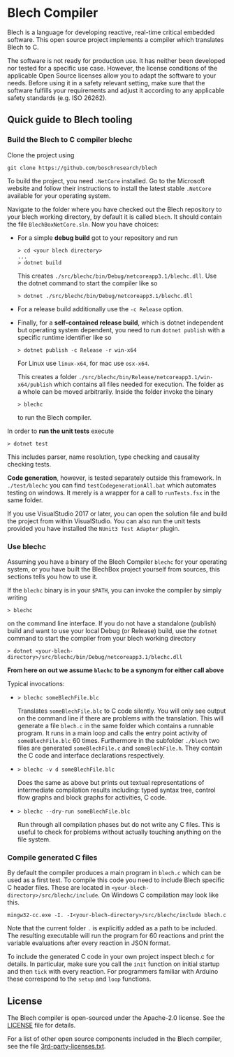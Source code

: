 # Blech Compiler

Blech is a language for developing reactive, real-time critical embedded software.
This open source project implements a compiler which translates Blech to C.

The software is not ready for production use. It has neither been developed nor
tested for a specific use case. However, the license conditions of the
applicable Open Source licenses allow you to adapt the software to your needs.
Before using it in a safety relevant setting, make sure that the software
fulfills your requirements and adjust it according to any applicable safety
standards (e.g. ISO 26262).

## Quick guide to Blech tooling

### Build the Blech to C compiler blechc
Clone the project using
```
git clone https://github.com/boschresearch/blech
```
To build the project, you need `.NetCore` installed. Go to the Microsoft website and follow their instructions to install the latest stable `.NetCore` available for your operating system.

Navigate to the folder where you have checked out the Blech repository to your blech working directory, by default it is called `blech`. It should contain the file `BlechBoxNetCore.sln`. Now you have choices:
  * For a simple **debug build** got to your repository and run
    ```
    > cd <your blech directory>
    ...
    > dotnet build
    ```
    This creates `./src/blechc/bin/Debug/netcoreapp3.1/blechc.dll`.
    Use the dotnet command to start the compiler like so
    ```
    > dotnet ./src/blechc/bin/Debug/netcoreapp3.1/blechc.dll
    ```
  * For a release build additionally use the `-c Release` option.

  * Finally, for a **self-contained release build**, which is dotnet independent but operating system dependent, you need to run `dotnet publish` with a specific runtime identifier like so
    ```
    > dotnet publish -c Release -r win-x64
    ```
    For Linux use `linux-x64`, for mac use `osx-x64`.

    This creates a folder `./src/blechc/bin/Release/netcoreapp3.1/win-x64/publish` which contains all files needed for execution. The folder as a whole can be moved arbitrarily.
    Inside the folder invoke the binary
    ```
    > blechc
    ```
    to run the Blech compiler.

In order to **run the unit tests** execute
```
> dotnet test
```
This includes parser, name resolution, type checking and causality checking tests.

**Code generation**, however, is tested separately outside this framework. In `./test/blechc` you can find `testCodegenerationAll.bat` which automates testing on windows. It merely is a wrapper for a call to `runTests.fsx` in the same folder.

If you use VisualStudio 2017 or later, you can open the solution file and build the project from within VisualStudio. You can also run the unit tests provided you have installed the `NUnit3 Test Adapter` plugin.

### Use blechc

Assuming you have a binary of the Blech Compiler `blechc` for your operating system, or you have built the BlechBox project yourself from sources, this sections tells you how to use it.

If the `blechc` binary is in your `$PATH`, you can invoke the compiler by simply writing
```
> blechc
```
on the command line interface.
If you do not have a standalone (publish) build and want to use your local Debug (or Release) build, use the `dotnet` command to start the compiler from your blech working directory

```
> dotnet <your-blech-directory>/src/blechc/bin/Debug/netcoreapp3.1/blechc.dll
```

**From here on out we assume ```blechc``` to be a synonym for either call above**

Typical invocations:
  *  ```
     > blechc someBlechFile.blc
     ```
     Translates ```someBlechFile.blc``` to C code silently. You will only see output on the command line if there are problems with the translation.
     This will generate a file `blech.c` in the same folder which contains a runnable program. It runs in a main loop and calls the entry point activity of `someBlechFile.blc` 60 times. Furthermore in the subfolder `./blech` two files are generated `someBlechFile.c` and `someBlechFile.h`. They contain the C code and interface declarations respectively.
  *  ```
     > blechc -v d someBlechFile.blc
     ```
     Does the same as above but prints out textual representations of intermediate compilation results including: typed syntax tree, control flow graphs and block graphs for activities, C code.
  *  ```
     > blechc --dry-run someBlechFile.blc
     ```
     Run through all compilation phases but do not write any C files. This is useful to check for problems without actually touching anything on the file system.

### Compile generated C files

By default the compiler produces a main program in `blech.c` which can be used as a first test. To compile this code you need to include Blech specific C header files. These are located in `<your-blech-directory>/src/blechc/include`. 
On Windows C compilation may look like this.
```
mingw32-cc.exe -I. -I<your-blech-directory>/src/blechc/include blech.c
```
Note that the current folder `.` is explicitly added as a path to be included.
The resulting executable will run the program for 60 reactions and print the variable evaluations after every reaction in JSON format.

To include the generated C code in your own project inspect blech.c for details. In particular, make sure you call the `init` function on initial startup and then `tick` with every reaction.
For programmers familiar with Arduino these correspond to the `setup` and `loop` functions.

## License

The Blech compiler is open-sourced under the Apache-2.0 license. See the 
[LICENSE](LICENSE) file for details.

For a list of other open source components included in the Blech compiler, see the 
file [3rd-party-licenses.txt](3rd-party-licenses.txt).
